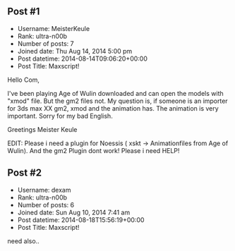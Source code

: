## Post #1
- Username: MeisterKeule
- Rank: ultra-n00b
- Number of posts: 7
- Joined date: Thu Aug 14, 2014 5:00 pm
- Post datetime: 2014-08-14T09:06:20+00:00
- Post Title: Maxscript!

Hello Com, 

I've been playing Age of Wulin downloaded and can open the models with "xmod" file. But the gm2 files not. My question is, if someone is an importer for 3ds max XX gm2, xmod and the animation has. The animation is very important. 
Sorry for my bad English. 

Greetings
Meister Keule 



EDIT: Please i need a plugin for Noessis ( xskt -> Animationfiles from Age of Wulin). And the gm2 Plugin dont work!  Please i need HELP!
## Post #2
- Username: dexam
- Rank: ultra-n00b
- Number of posts: 6
- Joined date: Sun Aug 10, 2014 7:41 am
- Post datetime: 2014-08-18T15:56:19+00:00
- Post Title: Maxscript!

need also..
